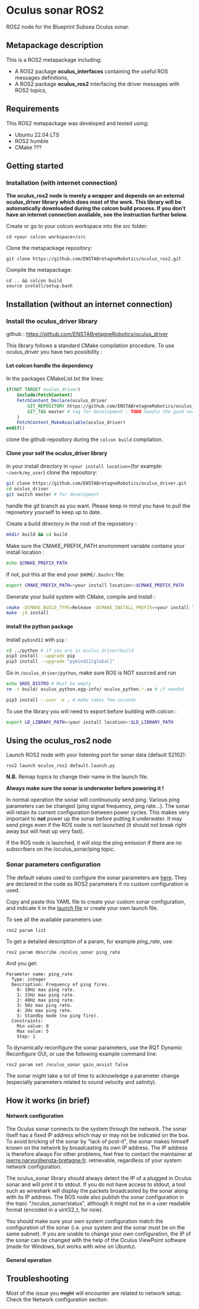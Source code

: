 # Oculus sonar ROS2

ROS2 node for the Blueprint Subsea Oculus sonar.

## Metapackage description

This is a ROS2 metapackage including:
 * A ROS2 package **oculus_interfaces** containing the useful ROS messages definitions,
 * A ROS2 package **oculus_ros2** interfacing the driver messages with ROS2 topics,

## Requirements

This ROS2 metapackage was developed and tested using:
* Ubuntu 22.04 LTS
* ROS2 humble
* CMake ???


## Getting started

### Installation (with internet connection)

**The oculus_ros2 node is merely a wrapper and depends on an external
oculus_driver library which does most of the work. This library will be
automatically downloaded during the colcon build process. If you don't have an
internet connection available, see the instruction further below.**

Create or go to your colcon workspace into the *src* folder:
```
cd <your colcon workspace>/src
```

Clone the metapackage repository:
```
git clone https://github.com/ENSTABretagneRobotics/oculus_ros2.git
```

Compile the metapackage:
```
cd .. && colcon build
source install/setup.bash
```

## Installation (without an internet connection)

### Install the oculus_driver library

github : https://github.com/ENSTABretagneRobotics/oculus_driver

This library follows a standard CMake compilation procedure. To use oculus_driver you have two possibility :

#### Let colcon handle the dependency
In the packages CMakeList.txt the lines:
```cmake
if(NOT TARGET oculus_driver)
    include(FetchContent)
    FetchContent_Declare(oculus_driver
        GIT_REPOSITORY https://github.com/ENSTABretagneRobotics/oculus_driver.git
        GIT_TAG master # tag for development : TODO handle the good version
    )
    FetchContent_MakeAvailable(oculus_driver)
endif()
```
clone the github repository during the `colcon build` compilation.

#### Clone your self the oculus_driver library

In your install directory in `<your install location>`(for example: `~/work/my_user`) clone the repository:
```bash
git clone https://github.com/ENSTABretagneRobotics/oculus_driver.git
cd oculus_driver
git switch master # for development
```
handle the git branch as you want. Please keep in mind you have to pull the reposetory yourself to keep up to date.

Create a build directory in the root of the reposetory :
```bash
mkdir build && cd build
```
Make sure the CMAKE_PREFIX_PATH environment variable contains your install
location :
```bash
echo $CMAKE_PREFIX_PATH
```

If not, put this at the end your `$HOME/.bashrc` file:
```bash
export CMAKE_PREFIX_PATH=<your install location>:$CMAKE_PREFIX_PATH
```

Generate your build system with CMake, compile and install :
```bash
cmake -DCMAKE_BUILD_TYPE=Release -DCMAKE_INSTALL_PREFIX=<your install location> ..
make -j4 install
```


#### install the python package
Install `pybind11` with `pip` :
```bash
cd ../python # if you are in oculus_driver/build
pip3 install --upgrade pip
pip3 install --upgrade "pybind11[global]"
```

Go in `/oculus_driver/python`, make sure ROS is NOT sourced and run
```bash
echo $ROS_DISTRO # Must be empty
rm -r build/ oculus_python.egg-info/ oculus_python.*.so # if needed
```
```bash
pip3 install --user -e . # make takes few seconds
```
To use the library you will need to export before building with colcon :
```bash
export LD_LIBRARY_PATH=<your install location>:$LD_LIBRARY_PATH
```

## Using the oculus_ros2 node

Launch ROS2 node with your listening port for sonar data (default 52102):
```
ros2 launch oculus_ros2 default.launch.py
```

**N.B.** Remap topics to change their name in the launch file.

**Always make sure the sonar is underwater before powering it !**

In normal operation the sonar will continuously send ping. Various ping
parameters can be changed (ping signal frequency, ping rate...). The sonar will
retain its current configuration between power cycles. This makes very important
to **not** power up the sonar before putting it underwater. It may send pings
even if the ROS node is not launched (it should not break right away but will
heat up very fast).

If the ROS node is launched, it will stop the ping emission if there are no
subscribers on the /oculus_sonar/ping topic.

### Sonar parameters configuration

The default values used to configure the sonar parameters are [here](/oculus_ros2/cfg/default.yaml). They are declared in the code as ROS2 parameters if no custom configuration is used.

Copy and paste this YAML file to create your custom sonar configuration, and indicate it in the [launch file](/oculus_ros2/launch/default.launch.py) or create your own launch file.

To see all the available parameters use:
```
ros2 param list
```
To get a detailed description of a param, for example *ping_rate*, use:
```
ros2 param describe /oculus_sonar ping_rate
```
And you get:
```
Parameter name: ping_rate
  Type: integer
  Description: Frequency of ping fires.
	0: 10Hz max ping rate.
	1: 15Hz max ping rate.
	2: 40Hz max ping rate.
	3: 5Hz max ping rate.
	4: 2Hz max ping rate.
	5: Standby mode (no ping fire).
  Constraints:
    Min value: 0
    Max value: 5
    Step: 1

```

To dynamically reconfigure the sonar parameters, use the RQT Dynamic Reconfigure GUI, or use the following example command line:
```
ros2 param set /oculus_sonar gain_assist false
```

The sonar might take a lot of time to acknowledge a parameter change (especially
parameters related to sound velocity and salinity).


## How it works (in brief)

#### Network configuration

The Oculus sonar connects to the system through the network. The sonar itself
has a fixed IP address which may or may not be indicated on the box. To avoid
bricking of the sonar by "lack of post-it", the sonar makes himself known on the
network by broadcasting its own IP address. The IP address is therefore always
For other problems, feel free to contact the maintainer at
pierre.narvor@ensta-bretagne.fr.
retrievable, regardless of your system network configuration.

The oculus_sonar library should always detect the IP of a plugged in Oculus
sonar and will print it to stdout. If you do not have access to stdout, a tool
such as wireshark will display the packets broadcasted by the sonar along with
its IP address. The ROS node also publish the sonar configuration in the topic
"/oculus_sonar/status", although it might not be in a user readable format
(encoded in a uint32_t, for now).

You should make sure your own system configuration match the configuration of
the sonar (i.e. your system and the sonar must be on the same subnet). If you are
unable to change your own configuration, the IP of the sonar can be changed with
the help of the Oculus ViewPoint software (made for Windows, but works with wine
on Ubuntu).

#### General operation

## Troubleshooting

Most of the issue you ~~might~~ will encounter are related to network setup.
Check the Network configuration section.
